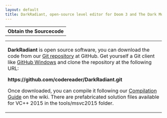```yaml
---
layout: default
title: DarkRadiant, open-source level editor for Doom 3 and The Dark Mod
---
```

<table cellspacing="0" cellpadding="0" class="header">
    <tr>
      <th>Obtain the Sourcecode </th>
    </tr>
  </table>
  <table cellspacing="0" cellpadding="0" class="content">
    <tr>
      <td colspan="2">
      <p><strong>DarkRadiant </strong> is open source software,
      you can download the code from our <a href="https://github.com/codereader/DarkRadiant">Git repository</a>
      at GitHub. Get yourself a Git client like <a
      href="https://windows.github.com/"
      target="_blank">GitHub Windows</a> and clone the repository at the following URL:
      </p>
        <p><strong>https://github.com/codereader/DarkRadiant.git</strong></p>
        <p>Once downloaded, you can compile it following our <a href="http://wiki.thedarkmod.com/index.php?title=DarkRadiant_-_Compilation_Guide" target="_blank">Compilation Guide</a> on the wiki. There are prefabricated solution files available for VC++ 2015 in the tools/msvc2015 folder.</p>
      </td>
    </tr>
  </table>
